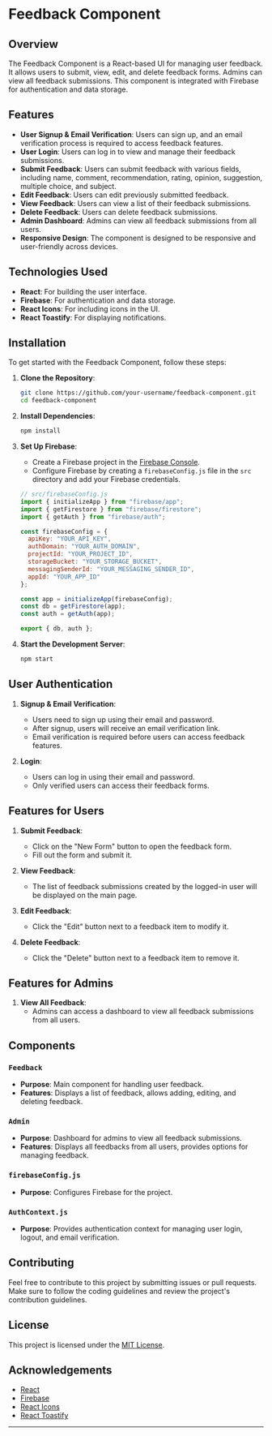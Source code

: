 # Feedback Component

## Overview

The Feedback Component is a React-based UI for managing user feedback. It allows users to submit, view, edit, and delete feedback forms. Admins can view all feedback submissions. This component is integrated with Firebase for authentication and data storage.

## Features

- **User Signup & Email Verification**: Users can sign up, and an email verification process is required to access feedback features.
- **User Login**: Users can log in to view and manage their feedback submissions.
- **Submit Feedback**: Users can submit feedback with various fields, including name, comment, recommendation, rating, opinion, suggestion, multiple choice, and subject.
- **Edit Feedback**: Users can edit previously submitted feedback.
- **View Feedback**: Users can view a list of their feedback submissions.
- **Delete Feedback**: Users can delete feedback submissions.
- **Admin Dashboard**: Admins can view all feedback submissions from all users.
- **Responsive Design**: The component is designed to be responsive and user-friendly across devices.

## Technologies Used

- **React**: For building the user interface.
- **Firebase**: For authentication and data storage.
- **React Icons**: For including icons in the UI.
- **React Toastify**: For displaying notifications.

## Installation

To get started with the Feedback Component, follow these steps:

1. **Clone the Repository**:

    ```bash
    git clone https://github.com/your-username/feedback-component.git
    cd feedback-component
    ```

2. **Install Dependencies**:

    ```bash
    npm install
    ```

3. **Set Up Firebase**:

    - Create a Firebase project in the [Firebase Console](https://console.firebase.google.com/).
    - Configure Firebase by creating a `firebaseConfig.js` file in the `src` directory and add your Firebase credentials.

    ```js
    // src/firebaseConfig.js
    import { initializeApp } from "firebase/app";
    import { getFirestore } from "firebase/firestore";
    import { getAuth } from "firebase/auth";

    const firebaseConfig = {
      apiKey: "YOUR_API_KEY",
      authDomain: "YOUR_AUTH_DOMAIN",
      projectId: "YOUR_PROJECT_ID",
      storageBucket: "YOUR_STORAGE_BUCKET",
      messagingSenderId: "YOUR_MESSAGING_SENDER_ID",
      appId: "YOUR_APP_ID"
    };

    const app = initializeApp(firebaseConfig);
    const db = getFirestore(app);
    const auth = getAuth(app);

    export { db, auth };
    ```

4. **Start the Development Server**:

    ```bash
    npm start
    ```

## User Authentication

1. **Signup & Email Verification**:

    - Users need to sign up using their email and password.
    - After signup, users will receive an email verification link.
    - Email verification is required before users can access feedback features.

2. **Login**:

    - Users can log in using their email and password.
    - Only verified users can access their feedback forms.

## Features for Users

1. **Submit Feedback**:
    - Click on the "New Form" button to open the feedback form.
    - Fill out the form and submit it.

2. **View Feedback**:
    - The list of feedback submissions created by the logged-in user will be displayed on the main page.

3. **Edit Feedback**:
    - Click the "Edit" button next to a feedback item to modify it.

4. **Delete Feedback**:
    - Click the "Delete" button next to a feedback item to remove it.

## Features for Admins

1. **View All Feedback**:
    - Admins can access a dashboard to view all feedback submissions from all users.

## Components

### `Feedback`

- **Purpose**: Main component for handling user feedback.
- **Features**: Displays a list of feedback, allows adding, editing, and deleting feedback.

### `Admin`

- **Purpose**: Dashboard for admins to view all feedback submissions.
- **Features**: Displays all feedbacks from all users, provides options for managing feedback.

### `firebaseConfig.js`

- **Purpose**: Configures Firebase for the project.

### `AuthContext.js`

- **Purpose**: Provides authentication context for managing user login, logout, and email verification.

## Contributing

Feel free to contribute to this project by submitting issues or pull requests. Make sure to follow the coding guidelines and review the project's contribution guidelines.

## License

This project is licensed under the [MIT License](LICENSE).

## Acknowledgements

- [React](https://reactjs.org/)
- [Firebase](https://firebase.google.com/)
- [React Icons](https://react-icons.github.io/react-icons/)
- [React Toastify](https://fkhadra.github.io/react-toastify/)

---
